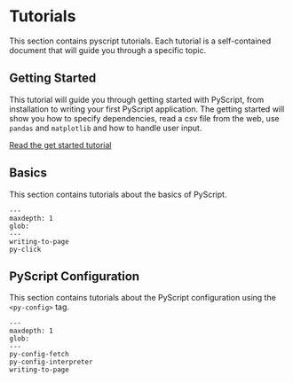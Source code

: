 # Tutorials

This section contains pyscript tutorials. Each tutorial is a self-contained document that will guide you through a specific topic.

## Getting Started

This tutorial will guide you through getting started with PyScript, from installation to writing your first PyScript application. The getting started will show you how to specify dependencies,  read a csv file from the web, use `pandas` and `matplotlib` and how to handle user input.

[Read the get started tutorial](getting-started.md)


## Basics

This section contains tutorials about the basics of PyScript.

```{toctree}
---
maxdepth: 1
glob:
---
writing-to-page
py-click
```

## PyScript Configuration

This section contains tutorials about the PyScript configuration using the `<py-config>` tag.


```{toctree}
---
maxdepth: 1
glob:
---
py-config-fetch
py-config-interpreter
writing-to-page
```
